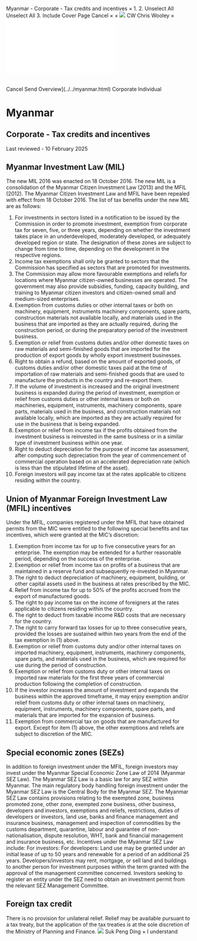 Myanmar - Corporate - Tax credits and incentives
×
1.
2.
Unselect All
Unselect All
3.
Include Cover Page
Cancel
×
×
![](../../-/media/world-wide-tax-summaries/attachments/global---chris-wooley.ashx%3Frev=ac5e5f3223b34096b1afc2a6009c7320&revision=ac5e5f32-23b3-4096-b1af-c2a6009c7320&hash=859B7ADC84DC2CBEC9760E9E6EE7DE6D0A8BFCDF)
CW
Chris Wooley
×
![](tax-credits-and-incentives.html)
######
Cancel
Send
Overview](../../myanmar.html)
Corporate
Individual
# Myanmar
## Corporate - Tax credits and incentives
Last reviewed - 10 February 2025
## Myanmar Investment Law (MIL)
The new MIL 2016 was enacted on 18 October 2016. The new MIL is a consolidation of the Myanmar Citizen Investment Law (2013) and the MFIL (2012). The Myanmar Citizen Investment Law and MFIL have been repealed with effect from 18 October 2016.
The list of tax benefits under the new MIL are as follows:
1. For investments in sectors listed in a notification to be issued by the Commission in order to promote investment, exemption from corporate tax for seven, five, or three years, depending on whether the investment takes place in an underdeveloped, moderately developed, or adequately developed region or state. The designation of these zones are subject to change from time to time, depending on the development in the respective regions.
2. Income tax exemptions shall only be granted to sectors that the Commission has specified as sectors that are promoted for investments.
3. The Commission may allow more favourable exemptions and reliefs for locations where Myanmar citizen-owned businesses are operated. The government may also provide subsidies, funding, capacity building, and training to Myanmar citizen investors and citizen-owned small and medium-sized enterprises.
4. Exemption from customs duties or other internal taxes or both on machinery, equipment, instruments machinery components, spare parts, construction materials not available locally, and materials used in the business that are imported as they are actually required, during the construction period, or during the preparatory period of the investment business.
5. Exemption or relief from customs duties and/or other domestic taxes on raw materials and semi-finished goods that are imported for the production of export goods by wholly export investment businesses.
6. Right to obtain a refund, based on the amount of exported goods, of customs duties and/or other domestic taxes paid at the time of importation of raw materials and semi-finished goods that are used to manufacture the products in the country and re-export them.
7. If the volume of investment is increased and the original investment business is expanded during the period of investment, exemption or relief from customs duties or other internal taxes or both on machineries, equipment, instruments, machinery components, spare parts, materials used in the business, and construction materials not available locally, which are imported as they are actually required for use in the business that is being expanded.
8. Exemption or relief from income tax if the profits obtained from the investment business is reinvested in the same business or in a similar type of investment business within one year.
9. Right to deduct depreciation for the purpose of income tax assessment, after computing such depreciation from the year of commencement of commercial operation based on an accelerated depreciation rate (which is less than the stipulated lifetime of the asset).
11. Foreign investors will pay income tax at the rates applicable to citizens residing within the country.
## Union of Myanmar Foreign Investment Law (MFIL) incentives
Under the MFIL, companies registered under the MFIL that have obtained permits from the MIC were entitled to the following special benefits and tax incentives, which were granted at the MIC’s discretion:
1. Exemption from income tax for up to five consecutive years for an enterprise. The exemption may be extended for a further reasonable period, depending on the success of the enterprise.
2. Exemption or relief from income tax on profits of a business that are maintained in a reserve fund and subsequently re-invested in Myanmar.
3. The right to deduct depreciation of machinery, equipment, building, or other capital assets used in the business at rates prescribed by the MIC.
4. Relief from income tax for up to 50% of the profits accrued from the export of manufactured goods.
5. The right to pay income tax on the income of foreigners at the rates applicable to citizens residing within the country.
6. The right to deduct from taxable income R&D costs that are necessary for the country.
7. The right to carry forward tax losses for up to three consecutive years, provided the losses are sustained within two years from the end of the tax exemption in (1) above.
8. Exemption or relief from customs duty and/or other internal taxes on imported machinery, equipment, instruments, machinery components, spare parts, and materials used in the business, which are required for use during the period of construction.
9. Exemption or relief from customs duty or other internal taxes on imported raw materials for the first three years of commercial production following the completion of construction.
10. If the investor increases the amount of investment and expands the business within the approved timeframe, it may enjoy exemption and/or relief from customs duty or other internal taxes on machinery, equipment, instruments, machinery components, spare parts, and materials that are imported for the expansion of business.
11. Exemption from commercial tax on goods that are manufactured for export.
Except for item (1) above, the other exemptions and reliefs are subject to discretion of the MIC.
## Special economic zones (SEZs)
In addition to foreign investment under the MFIL, foreign investors may invest under the Myanmar Special Economic Zone Law of 2014 (Myanmar SEZ Law).
The Myanmar SEZ Law is a basic law for any SEZ within Myanmar. The main regulatory body handling foreign investment under the Myanmar SEZ Law is the Central Body for the Myanmar SEZ.
The Myanmar SEZ Law contains provisions relating to the exempted zone, business promoted zone, other zone, exempted zone business, other business, developers and investors, exemptions and reliefs, restrictions, duties of developers or investors, land use, banks and finance management and insurance business, management and inspection of commodities by the customs department, quarantine, labour and guarantee of non-nationalisation, dispute resolution, WHT, bank and financial management and insurance business, etc.
Incentives under the Myanmar SEZ Law include:
For investors:
For developers:
Land use may be granted under an initial lease of up to 50 years and renewable for a period of an additional 25 years. Developers/investors may rent, mortgage, or sell land and buildings to another person for investment purposes within the term granted with the approval of the management committee concerned.
Investors seeking to register an entity under the SEZ need to obtain an investment permit from the relevant SEZ Management Committee.
## Foreign tax credit
There is no provision for unilateral relief. Relief may be available pursuant to a tax treaty, but the application of the tax treaties is at the sole discretion of the Ministry of Planning and Finance.
![](../../-/media/world-wide-tax-summaries/myanmarsuk-peng-dingmyanmar--suk-peng-dingjpg20220720101601637.ashx%3Frev=02e87324f8024946bef1e928d6495503&revision=02e87324-f802-4946-bef1-e928d6495503&hash=59AA4BE9BE35BDBAB261CECFA2D5869DC815208E)
Suk Peng Ding
×
I understand